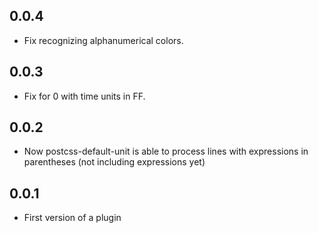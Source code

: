 ## 0.0.4
* Fix recognizing alphanumerical colors.

## 0.0.3
* Fix for 0 with time units in FF.

## 0.0.2
* Now postcss-default-unit is able to process lines with expressions in parentheses (not including expressions yet)

## 0.0.1
* First version of a plugin
